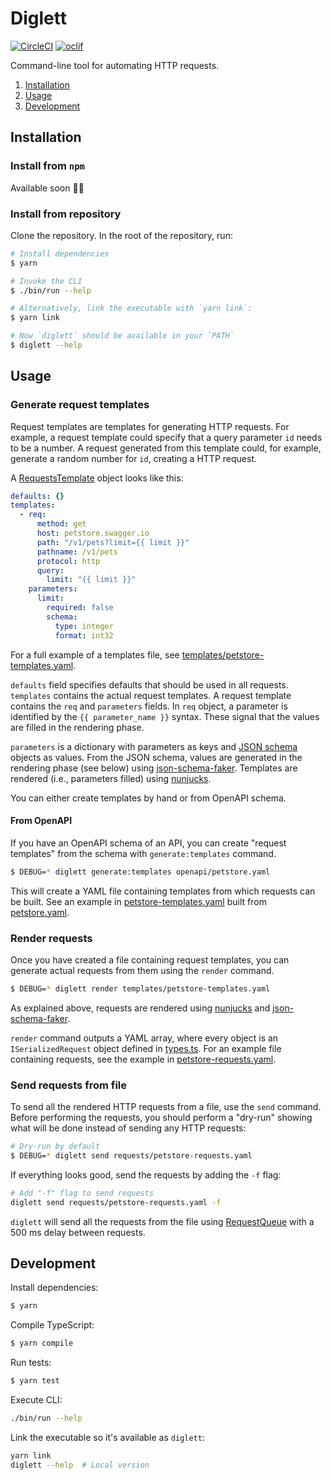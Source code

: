 # Diglett

[![CircleCI](https://circleci.com/gh/Meeshkan/diglett.svg?style=svg)](https://circleci.com/gh/Meeshkan/diglett)
[![oclif](https://img.shields.io/badge/cli-oclif-brightgreen.svg)](https://oclif.io)

Command-line tool for automating HTTP requests.

<!-- toc -->

1. [Installation](#installation)
1. [Usage](#usage)
1. [Development](#development)

<!-- tocstop -->

## Installation

<!-- installation -->

### Install from `npm`

Available soon 🏋️‍♀️

### Install from repository

Clone the repository. In the root of the repository, run:

```bash
# Install dependencies
$ yarn

# Invoke the CLI
$ ./bin/run --help

# Alternatively, link the executable with `yarn link`:
$ yarn link

# Now `diglett` should be available in your `PATH`
$ diglett --help
```

<!-- installationstop -->

## Usage

<!-- usage -->

### Generate request templates

Request templates are templates for generating HTTP requests. For example, a request template could specify that a query parameter `id` needs to be a number. A request generated from this template could, for example, generate a random number for `id`, creating a HTTP request.

A [RequestsTemplate](./src/lib/templates/types.ts) object looks like this:

```yaml
defaults: {}
templates:
  - req:
      method: get
      host: petstore.swagger.io
      path: "/v1/pets?limit={{ limit }}"
      pathname: /v1/pets
      protocol: http
      query:
        limit: "{{ limit }}"
    parameters:
      limit:
        required: false
        schema:
          type: integer
          format: int32
```

For a full example of a templates file, see [templates/petstore-templates.yaml](./templates/petstore-templates.yaml).

`defaults` field specifies defaults that should be used in all requests. `templates` contains the actual request templates. A request template contains the `req` and `parameters` fields. In `req` object, a parameter is identified by the `{{ parameter_name }}` syntax. These signal that the values are filled in the rendering phase.

`parameters` is a dictionary with parameters as keys and [JSON schema](https://json-schema.org/) objects as values. From the JSON schema, values are generated in the rendering phase (see below) using [json-schema-faker](https://github.com/json-schema-faker/json-schema-faker). Templates are rendered (i.e., parameters filled) using [nunjucks](https://mozilla.github.io/nunjucks/).

You can either create templates by hand or from OpenAPI schema.

#### From OpenAPI

If you have an OpenAPI schema of an API, you can create "request templates" from the schema with `generate:templates` command.

```bash
$ DEBUG=* diglett generate:templates openapi/petstore.yaml
```

This will create a YAML file containing templates from which requests can be built. See an example in [petstore-templates.yaml](./templates/petstore-templates.yaml) built from [petstore.yaml](./openapi/petstore.yaml).

### Render requests

Once you have created a file containing request templates, you can generate actual requests from them using the `render` command.

```bash
$ DEBUG=* diglett render templates/petstore-templates.yaml
```

As explained above, requests are rendered using [nunjucks](https://mozilla.github.io/nunjucks/) and [json-schema-faker](https://github.com/json-schema-faker/json-schema-faker).

`render` command outputs a YAML array, where every object is an `ISerializedRequest` object defined in [types.ts](./src/lib/types.ts). For an example file containing requests, see the example in [petstore-requests.yaml](./requests/petstore-requests.yaml).

### Send requests from file

To send all the rendered HTTP requests from a file, use the `send` command. Before performing the requests, you should perform a "dry-run" showing what will be done instead of sending any HTTP requests:

```bash
# Dry-run by default
$ DEBUG=* diglett send requests/petstore-requests.yaml
```

If everything looks good, send the requests by adding the `-f` flag:

```bash
# Add "-f" flag to send requests
diglett send requests/petstore-requests.yaml -f
```

`diglett` will send all the requests from the file using [RequestQueue](./lib/send/request-queue.ts) with a 500 ms delay between requests.

<!-- usagestop -->

## Development

<!-- development -->

Install dependencies:

```sh
$ yarn
```

Compile TypeScript:

```bash
$ yarn compile
```

Run tests:

```sh
$ yarn test
```

Execute CLI:

```sh
./bin/run --help
```

Link the executable so it's available as `diglett`:

```sh
yarn link
diglett --help  # Local version
```

<!-- developmentstop -->
